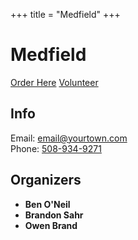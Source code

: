 +++
title = "Medfield"
+++

# Medfield

<div class="biglink center">

[Order Here](#)
[Volunteer](#)

</div>

## Info

Email: [email@yourtown.com](mailto:email@yourtown.com)<br>
Phone: [508-934-9271](tel:508-934-9271)

## Organizers
- **Ben O'Neil**
- **Brandon Sahr**
- **Owen Brand**

